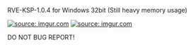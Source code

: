 RVE-KSP-1.0.4 for Windows 32bit (Still heavy memory usage)

<a href="http://imgur.com/rPHjJ95"><img src="http://i.imgur.com/rPHjJ95.png" title="source: imgur.com" /></a>
<a href="http://imgur.com/mlxq50P"><img src="http://i.imgur.com/mlxq50P.png" title="source: imgur.com" /></a>

DO NOT BUG REPORT!
